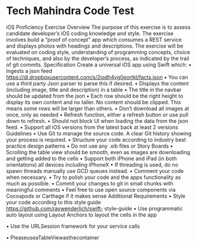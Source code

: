 # Tech Mahindra Code Test
iOS Proficiency Exercise
Overview
The purpose of this exercise is to assess candidate developer’s iOS coding knowledge and style. The exercise involves build a “proof of concept” app which consumes a REST service and displays photos with headings and descriptions. The exercise will be evaluated on coding style, understanding of programming concepts, choice of techniques, and also by the developer’s process, as indicated by the trail of git commits.
Specification
Create a universal iOS app using Swift which:
• Ingests a json feed https://dl.dropboxusercontent.com/s/2iodh4vg0eortkl/facts.json
• You can use a third party Json parser to parse this if desired.
• Displays the content (including image, title and description) in a table
• The title in the navbar should be updated from the json
• Each row should be the right height to display its own content and no taller. No content should be clipped. This means some rows will be larger than others.
• Don’t download all images at once, only as needed
• Refresh function, either a refresh button or use pull down to refresh.
• Should not block UI when loading the data from the json feed.
• Support all iOS versions from the latest back at least 2 versions
Guidelines
• Use Git to manage the source code. A clear Git history showing your process is required.
• Structure your code according to industry best practice design patterns
• Do not use any .xib files or Story Boards
• Scrolling the table view should be smooth, even as images are downloading and getting
added to the cells
• Support both iPhone and iPad (in both orientations) all devices including iPhoneX
• If threading is used, do no spawn threads manually use GCD queues instead.
• Comment your code when necessary.
• Try to polish your code and the apps functionality as much as possible.
• Commit your changes to git in small chunks with meaningful comments
• Feel free to use open source components via Cocoapods or Carthage if it makes sense
Additional Requirements
• Style your code according to this style guide https://github.com/raywenderlich/swift- style-guide
• Use programmatic auto layout using Layout Anchors to layout the cells in the app

• Use the URLSession framework for your service calls

• PleaseuseaTableViewasthecontainer
